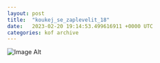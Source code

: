 ```yaml
---
layout:	post
title:	"koukej_se_zaplevelit_18"
date:	2023-02-20 19:14:53.499616911 +0000 UTC
categories:	kof archive
---
```


![Image Alt](https://k0f.github.io/assets/koukej_se_zaplevelit_18.png)

